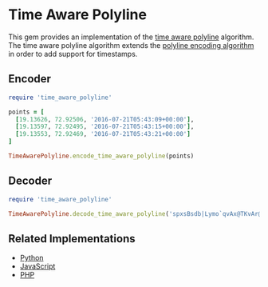# Time Aware Polyline

This gem provides an implementation of the [time aware polyline](https://medium.com/hypertrack/the-missing-dimension-in-geospatial-data-formats-78e6fcb4503d) algorithm. The time aware polyline algorithm extends the [polyline encoding algorithm](https://developers.google.com/maps/documentation/utilities/polylinealgorithm) in order to add support for timestamps.

## Encoder

```ruby
require 'time_aware_polyline'

points = [
  [19.13626, 72.92506, '2016-07-21T05:43:09+00:00'],
  [19.13597, 72.92495, '2016-07-21T05:43:15+00:00'],
  [19.13553, 72.92469, '2016-07-21T05:43:21+00:00']
]

TimeAwarePolyline.encode_time_aware_polyline(points)
```

## Decoder

```ruby
require 'time_aware_polyline'

TimeAwarePolyline.decode_time_aware_polyline('spxsBsdb|Lymo`qvAx@TKvAr@K')
```

## Related Implementations
- [Python](https://libraries.io/pypi/time_aware_polyline)
- [JavaScript](https://www.npmjs.com/package/time-aware-polyline/v/0.0.2-0)
- [PHP](https://github.com/ranaparth/time-aware-polyline-php)
